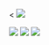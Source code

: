 
<
<img src="https://cdn.jsdelivr.net/gh/devicons/devicon/icons/react/react-original-wordmark.svg" />

<img src="https://cdn.jsdelivr.net/gh/devicons/devicon/icons/nodejs/nodejs-original.svg" />

<img src="https://cdn.jsdelivr.net/gh/devicons/devicon/icons/css3/css3-original-wordmark.svg" />

<img src="https://cdn.jsdelivr.net/gh/devicons/devicon/icons/bootstrap/bootstrap-original-wordmark.svg" />

